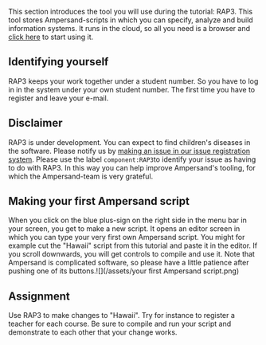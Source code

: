 This section introduces the tool you will use during the tutorial: RAP3. This tool stores Ampersand-scripts in which you can specify, analyze and build information systems. It runs in the cloud, so all you need is a browser and [click here](http://52.174.4.78/RAP3) to start using it.

## Identifying yourself

RAP3 keeps your work together under a student number. So you have to log in in the system under your own student number. The first time you have to register and leave your e-mail.

## Disclaimer

RAP3 is under development. You can expect to find children's diseases in the software. Please notify us by [making an issue in our issue registration system](https://github.com/AmpersandTarski/Ampersand/issues). Please use the label `component:RAP3`to identify your issue as having to do with RAP3. In this way you can help improve Ampersand's tooling, for which the Ampersand-team is very grateful.

## Making your first Ampersand script

When you click on the blue plus-sign on the right side in the menu bar in your screen, you get to make a new script. It opens an editor screen in which you can type your very first own Ampersand script. You might for example cut the "Hawaii" script from this tutorial and paste it in the editor. If you scroll downwards, you will get controls to compile and use it. Note that Ampersand is complicated software, so please have a little patience after pushing one of its buttons.![](/assets/your first Ampersand script.png)

## Assignment

Use RAP3 to make changes to "Hawaii". Try for instance to register a teacher for each course. Be sure to compile and run your script and demonstrate to each other that your change works.

